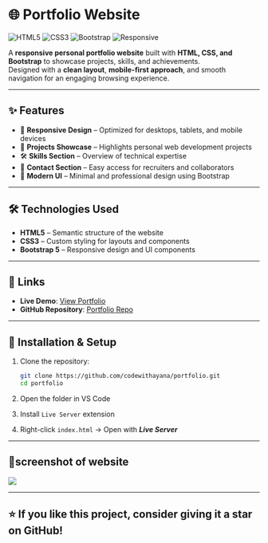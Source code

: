 # 🌐 Portfolio Website

![HTML5](https://img.shields.io/badge/HTML5-%23E34F26.svg?logo=html5&logoColor=white)
![CSS3](https://img.shields.io/badge/CSS3-%231572B6.svg?logo=css3&logoColor=white)
![Bootstrap](https://img.shields.io/badge/Bootstrap-%23563D7C.svg?logo=bootstrap&logoColor=white)
![Responsive](https://img.shields.io/badge/Responsive-Yes-brightgreen)

A **responsive personal portfolio website** built with **HTML, CSS, and Bootstrap** to showcase projects, skills, and achievements.  
Designed with a **clean layout**, **mobile-first approach**, and smooth navigation for an engaging browsing experience.

---

## ✨ Features

- 📱 **Responsive Design** – Optimized for desktops, tablets, and mobile devices  
- 💼 **Projects Showcase** – Highlights personal web development projects  
- 🛠️ **Skills Section** – Overview of technical expertise  
- 📧 **Contact Section** – Easy access for recruiters and collaborators  
- 🎨 **Modern UI** – Minimal and professional design using Bootstrap  

---

## 🛠️ Technologies Used

- **HTML5** – Semantic structure of the website  
- **CSS3** – Custom styling for layouts and components  
- **Bootstrap 5** – Responsive design and UI components  

---

## 🔗 Links

- **Live Demo**: [View Portfolio](https://codewithayana.github.io/Portfolio/)  
- **GitHub Repository**: [Portfolio Repo](https://github.com/codewithayana/Portfoli)  

---

## 📂 Installation & Setup

1. Clone the repository:
   ```bash
   git clone https://github.com/codewithayana/portfolio.git
   cd portfolio
2. Open the folder in VS Code

3. Install `Live Server` extension

4. Right-click `index.html` → Open with ***Live Server***
   
---

 ## 📸screenshot of website
  
   <img src="./assets/screenshot/portfolio.png"> 


---

## ⭐ If you like this project, consider giving it a star on GitHub!